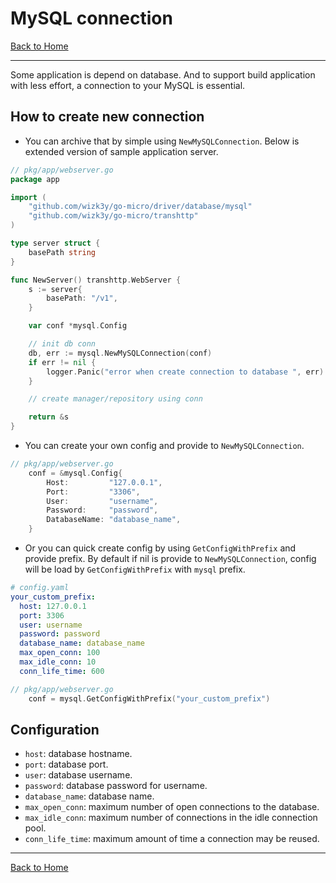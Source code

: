 # MySQL connection
[Back to Home](https://github.com/wizk3y/go-micro)

---
Some application is depend on database. And to support build application with less effort, a connection to your MySQL is essential.

## How to create new connection
- You can archive that by simple using `NewMySQLConnection`. Below is extended version of sample application server.
```go
// pkg/app/webserver.go
package app

import (
    "github.com/wizk3y/go-micro/driver/database/mysql"
    "github.com/wizk3y/go-micro/transhttp"
)

type server struct {
	basePath string
}

func NewServer() transhttp.WebServer {
	s := server{
		basePath: "/v1",
	}

    var conf *mysql.Config

	// init db conn
	db, err := mysql.NewMySQLConnection(conf)
	if err != nil {
		logger.Panic("error when create connection to database ", err)
	}

	// create manager/repository using conn

	return &s
}
```
- You can create your own config and provide to `NewMySQLConnection`.
```go
// pkg/app/webserver.go
    conf = &mysql.Config{
        Host:         "127.0.0.1",
		Port:         "3306",
		User:         "username",
		Password:     "password",
		DatabaseName: "database_name",
    }
```
- Or you can quick create config by using `GetConfigWithPrefix` and provide prefix. By default if nil is provide to `NewMySQLConnection`, config will be load by `GetConfigWithPrefix` with `mysql` prefix.
```yaml
# config.yaml
your_custom_prefix:
  host: 127.0.0.1
  port: 3306
  user: username
  password: password
  database_name: database_name
  max_open_conn: 100
  max_idle_conn: 10
  conn_life_time: 600
```

```go
// pkg/app/webserver.go
    conf = mysql.GetConfigWithPrefix("your_custom_prefix")
```

## Configuration
- `host`: database hostname.
- `port`: database port.
- `user`: database username.
- `password`: database password for username.
- `database_name`: database name.
- `max_open_conn`: maximum number of open connections to the database.
- `max_idle_conn`: maximum number of connections in the idle connection pool.
- `conn_life_time`: maximum amount of time a connection may be reused.

---
[Back to Home](https://github.com/wizk3y/go-micro)